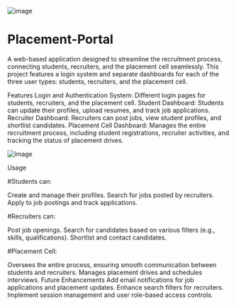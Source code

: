 ![image](https://github.com/user-attachments/assets/bfbe2988-081f-4acd-8342-a773570be3f0)


# Placement-Portal
A web-based application designed to streamline the recruitment process, connecting students, recruiters, and the placement cell seamlessly. This project features a login system and separate dashboards for each of the three user types: students, recruiters, and the placement cell.

Features
Login and Authentication System: Different login pages for students, recruiters, and the placement cell.
Student Dashboard: Students can update their profiles, upload resumes, and track job applications.
Recruiter Dashboard: Recruiters can post jobs, view student profiles, and shortlist candidates.
Placement Cell Dashboard: Manages the entire recruitment process, including student registrations, recruiter activities, and tracking the status of placement drives.

![image](https://github.com/user-attachments/assets/490b36eb-6e4b-4d25-baef-37d4dd68654f)

Usage

#Students can:

Create and manage their profiles.
Search for jobs posted by recruiters.
Apply to job postings and track applications.

#Recruiters can:

Post job openings.
Search for candidates based on various filters (e.g., skills, qualifications).
Shortlist and contact candidates.

#Placement Cell:

Oversees the entire process, ensuring smooth communication between students and recruiters.
Manages placement drives and schedules interviews.
Future Enhancements
Add email notifications for job applications and placement updates.
Enhance search filters for recruiters.
Implement session management and user role-based access controls.
